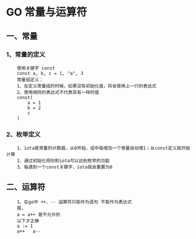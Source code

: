 # GO 常量与运算符

## 一、常量

### 1、常量的定义

        使用关键字 const
        const a, b, c = 1, "a", 3
        常量组定义：
        1、在定义常量组的时候，如果没有初始化值，将会使用上一行的表达式
        2、使用相同的表达式不代表具有一样的值
        const(
            a = 1
            b = 2
            c
        )

### 2、枚举定义

        1、iota是常量的计数器，从0开始，组中每增加一个常量自动增1；从const定义就开始计算
        2、通过初始化规则和iota可以达到枚举的功能
        3、每遇到一个const关键字，iota就会重置为0

## 二、运算符

        1、在go中 ++、-- 运算符只能作为语句 不能作为表达式
        既，
        a = a++ 是不允许的
        以下才正确
        a := 1
        a++   a--
